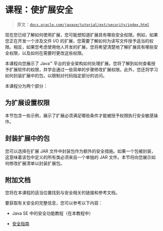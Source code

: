 # 课程：使扩展安全

> 原文：[`docs.oracle.com/javase/tutorial/ext/security/index.html`](https://docs.oracle.com/javase/tutorial/ext/security/index.html)

现在您已经了解如何使用扩展，您可能想知道扩展具有哪些安全权限。例如，如果您正在开发一个涉及文件 I/O 的扩展，您需要了解如何为读写文件授予适当的权限。相反，如果您考虑使用他人开发的扩展，您将希望清楚地了解扩展具有哪些安全权限，以及如何在需要时更改这些权限。

本课程向您展示了 Java™ 平台的安全架构如何处理扩展。您将了解到如何查看授予扩展软件的权限，并学会通过一些简单的步骤修改扩展权限。此外，您还将学习如何封装扩展中的包，以限制对代码指定部分的访问。

本课程分为两个部分：

## 为扩展设置权限

本节包含一些示例，展示了扩展必须满足哪些条件才能被授予权限执行安全敏感操作。

## 封装扩展中的包

您可以选择在扩展 JAR 文件中封装包作为额外的安全措施。如果一个包被封装，这意味着该包中定义的所有类必须来自一个单独的 JAR 文件。本节将向您展示如何修改扩展清单以封装扩展包。

## 附加文档

您将在本课程的适当位置找到与安全相关的链接和参考文档。

要获取有关安全的完整信息，您可以参考以下内容：

+   Java SE 中的安全功能教程（在本教程中）

+   [安全指南](https://docs.oracle.com/javase/8/docs/technotes/guides/security/)

